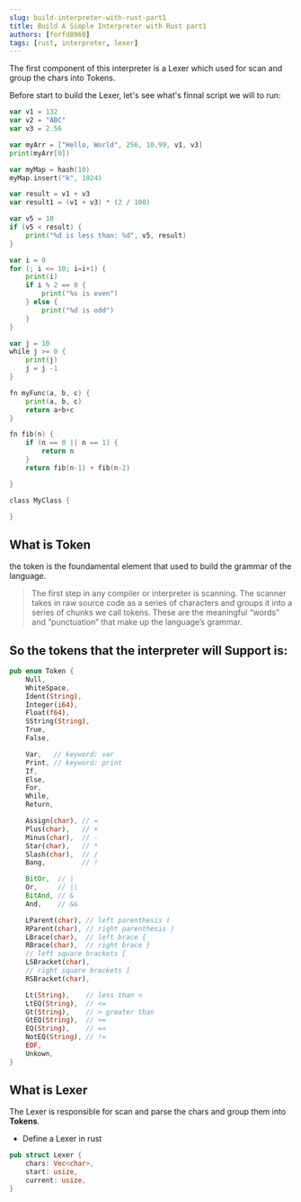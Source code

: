 ```yaml
---
slug: build-interpreter-with-rust-part1
title: Build A Simple Interpreter with Rust part1
authors: [forfd8960]
tags: [rust, interpreter, lexer]
---
```


The first component of this interpreter is a Lexer which used for scan and group the chars into Tokens.

Before start to build the Lexer, let's see what's finnal script we will to run:

```go
var v1 = 132
var v2 = "ABC"
var v3 = 2.56

var myArr = ["Hello, World", 256, 10.99, v1, v3]
print(myArr[0])

var myMap = hash(10)
myMap.insert("k", 1024)

var result = v1 + v3
var result1 = (v1 + v3) * (2 / 100)

var v5 = 10
if (v5 < result) {
    print("%d is less than: %d", v5, result)
}

var i = 0
for (; i <= 10; i=i+1) {
    print(i)
    if i % 2 == 0 {
        print("%s is even")
    } else {
        print("%d is odd")
    }
}

var j = 10
while j >= 0 {
    print(j)
    j = j -1
}

fn myFunc(a, b, c) {
    print(a, b, c)
    return a+b+c
}

fn fib(n) {
    if (n == 0 || n == 1) {
        return n
    }
    return fib(n-1) + fib(n-2)

}

class MyClass {

}

```

## What is Token

the token is the foundamental element that used to build the grammar of the language.

> The first step in any compiler or interpreter is scanning. The scanner takes in raw source code as a series of characters and groups it into a series of chunks we call tokens. These are the meaningful “words” and “punctuation” that make up the language’s grammar.

## So the tokens that the interpreter will Support is:

```rust
pub enum Token {
    Null,
    WhiteSpace,
    Ident(String),
    Integer(i64),
    Float(f64),
    SString(String),
    True,
    False,

    Var,   // keyword: var
    Print, // keyword: print
    If,
    Else,
    For,
    While,
    Return,

    Assign(char), // =
    Plus(char),   // +
    Minus(char),  // -
    Star(char),   // *
    Slash(char),  // /
    Bang,         // !

    BitOr,  // |
    Or,     // ||
    BitAnd, // &
    And,    // &&

    LParent(char), // left parenthesis (
    RParent(char), // right parenthesis )
    LBrace(char),  // left brace {
    RBrace(char),  // right brace }
    // left square brackets [
    LSBracket(char),
    // right square brackets ]
    RSBracket(char),

    Lt(String),    // less than <
    LtEQ(String),  // <=
    Gt(String),    // > greater than
    GtEQ(String),  // >=
    EQ(String),    // ==
    NotEQ(String), // !=
    EOF,
    Unkown,
}
```

## What is Lexer

The Lexer is responsible for scan and parse the chars and group them into **Tokens**.

- Define a Lexer in rust

```rust
pub struct Lexer {
    chars: Vec<char>,
    start: usize,
    current: usize,
}
```
